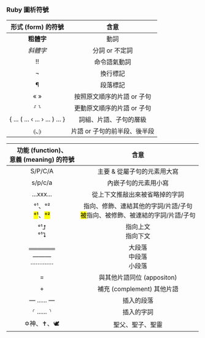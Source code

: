 
### Ruby 圖析符號

| 形式 (form) 的符號  | 含意 |
:---: | :----: | 
| <strong>粗體字</strong> | 動詞 |
| <em>斜體字</em> | 分詞 or 不定詞 |
|  !! | 命令語氣動詞 |
| ¬ | 換行標記 |
| ¶ | 段落標記 |
| « » | 按照原文順序的片語 or 子句 |
| ⸉ ⸊ | 更動原文順序的片語 or 子句 |
| { ... ( ... ‹ ... › ... ) ... } | 詞組、片語、子句的層級 |
| ⦇、⦈ | 片語 or 子句的前半段、後半段|

功能 (function)、<br/>意義 (meaning) 的符號  | 含意 |
:---: | :----: | 
S/P/C/A| 主要 & 從屬子句的元素用大寫|
 s/p/c/a | 內嵌子句的元素用小寫|
...xxx... | 從上下文推敲出來被省略掉的字詞 |
°¹、°²<br/><mark>°¹</mark>、<mark>°²</mark>  | 指向、修飾、連結其他的字詞/片語/子句<br/><mark>被</mark>指向、被修飾、被連結的字詞/片語/子句 |
°¹⮥<br/>°¹⮧ |  指向上文<br/>指向下文 |
══════<br/> ———<br/>·············| 大段落<br/>中段落<br/>小段落
= |  與其他片語同位 (appositon) |
|+ | 補充 (complement) 其他片語 |
— ...... — | 插入的段落
⸂ ...... ⸃| 插入的字詞
✡神、✝、🕊️ | 聖父、聖子、聖靈 |

